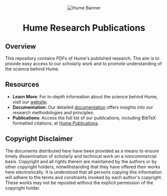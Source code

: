 <div align="center">
  <img src="https://storage.googleapis.com/hume-public-logos/hume/hume-banner.png" alt="Hume Banner">
  <h1>Hume Research Publications</h1>
</div>

## Overview

This repository contains PDFs of Hume's published research. The aim is to provide easy access to our scholarly work and to promote understanding of the science behind Hume.

## Resources

- **Learn More**: For in-depth information about the science behind Hume, visit our [website](https://hume.ai/science/).
- **Documentation**: Our detailed [documentation](https://dev.hume.ai/docs/about-the-science) offers insights into our research methodologies and principles.
- **Publications**: Access the full list of our publications, including BibTeX formatted citations, at [Hume Publications](https://dev.hume.ai/docs/published).

## Copyright Disclaimer

The documents distributed here have been provided as a means to ensure timely dissemination of scholarly and technical work on a noncommercial basis. Copyright and all rights therein are maintained by the authors or by other copyright holders, notwithstanding that they have offered their works here electronically. It is understood that all persons copying this information will adhere to the terms and constraints invoked by each author's copyright. These works may not be reposted without the explicit permission of the copyright holder.
